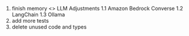 1. finish memory <> LLM Adjustments
    1.1 Amazon Bedrock Converse
    1.2 LangChain
    1.3 Ollama
2. add more tests
3. delete unused code and types